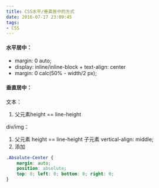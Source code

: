 ```yaml
---
title: CSS水平/垂直居中的方式
date: 2016-07-17 23:09:45
tags:
- CSS
---
```

#### 水平居中：

- margin: 0 auto;
- display: inline/inline-block + text-align: center
- margin: 0 calc(50% - width/2 px);

#### 垂直居中：
文本：  

1. 父元素height == line-height

div/img：

1. 父元素 height == line-height  子元素 vertical-align: middle;
2. 添加

```css
.Absolute-Center {
    margin: auto;
    position: absolute;
    top: 0; left: 0; bottom: 0; right: 0;
}
``` 